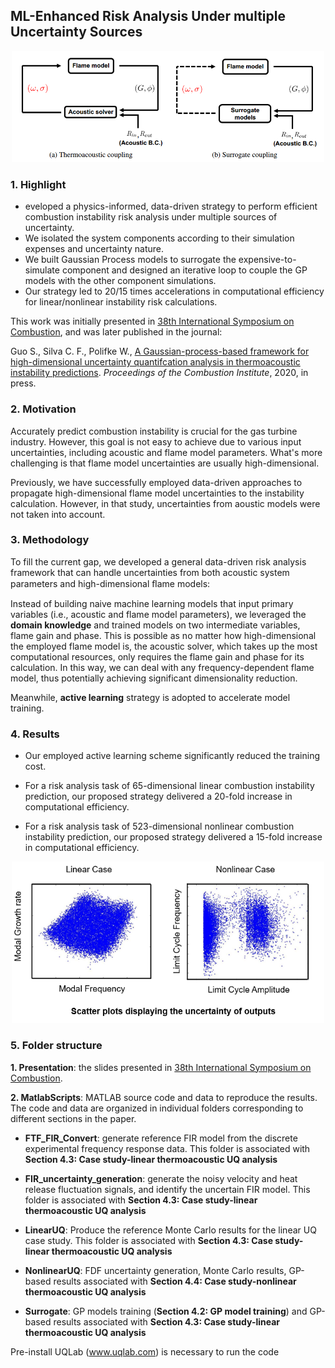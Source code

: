 ## ML-Enhanced Risk Analysis Under multiple Uncertainty Sources

<p align="center">
  <img src="./Images/Highlight.PNG" width=500 />
</p>


### 1. Highlight

- eveloped a physics-informed, data-driven strategy to perform efficient combustion instability risk analysis under multiple sources of uncertainty.
- We isolated the system components according to their simulation expenses and uncertainty nature.
- We built Gaussian Process models to surrogate the expensive-to-simulate component and designed an iterative loop to couple the GP models with the other component simulations.
- Our strategy led to 20/15 times accelerations in computational efficiency for linear/nonlinear instability risk calculations.

This work was initially presented in [38th International Symposium on Combustion](http://www.combustionsymposia.org/2021/home), and was later published in the journal:

Guo S., Silva C. F., Polifke W., [A Gaussian-process-based framework for high-dimensional uncertainty quantifcation analysis in thermoacoustic instability predictions](https://www.sciencedirect.com/science/article/abs/pii/S1540748920303217). *Proceedings of the Combustion Institute*, 2020, in press.

### 2. Motivation

Accurately predict combustion instability is crucial for the gas turbine industry. However, this goal is not easy to achieve due to various input uncertainties, including acoustic and flame model parameters. What's more challenging is that flame model uncertainties are usually high-dimensional.

Previously, we have successfully employed data-driven approaches to propagate high-dimensional flame model uncertainties to the instability calculation. However, in that study, uncertainties from aoustic models were not taken into account.


### 3. Methodology

To fill the current gap, we developed a general data-driven risk analysis framework that can handle uncertainties from both acoustic system parameters and high-dimensional ﬂame models:

Instead of building naive machine learning models that input primary variables (i.e., acoustic and flame model parameters), we leveraged the **domain knowledge** and trained models on two intermediate variables, flame gain and phase. This is possible as no matter how high-dimensional the employed flame model is, the acoustic solver, which takes up the most computational resources, only requires the flame gain and phase for its calculation. In this way, we can deal with any frequency-dependent flame model, thus potentially achieving significant dimensionality reduction.

Meanwhile, **active learning** strategy is adopted to accelerate model training.


### 4. Results

- Our employed active learning scheme significantly reduced the training cost.

- For a risk analysis task of 65-dimensional linear combustion instability prediction, our proposed strategy delivered a 20-fold increase in computational efficiency.

- For a risk analysis task of 523-dimensional nonlinear combustion instability prediction, our proposed strategy delivered a 15-fold increase in computational efficiency.

<p align="center">
  <img src="./Images/Results.PNG" width=500 />
</p>

### 5. Folder structure

**1. Presentation**: the slides presented in [38th International Symposium on Combustion](http://www.combustionsymposia.org/2021/home).

**2. MatlabScripts**: MATLAB source code and data to reproduce the results. The code and data are organized in individual folders corresponding to different sections in the paper. 

- **FTF_FIR_Convert**: generate reference FIR model from the discrete experimental frequency response data. This folder is associated with **Section 4.3: Case study-linear thermoacoustic UQ analysis**

- **FIR_uncertainty_generation**: generate the noisy velocity and heat release fluctuation signals, and identify the uncertain FIR model.  This folder is associated with **Section 4.3: Case study-linear thermoacoustic UQ analysis**

- **LinearUQ**: Produce the reference Monte Carlo results for the linear UQ case study. This folder is associated with **Section 4.3: Case study-linear thermoacoustic UQ analysis**

- **NonlinearUQ**: FDF uncertainty generation, Monte Carlo results, GP-based results associated with **Section 4.4: Case study-nonlinear thermoacoustic UQ analysis**

- **Surrogate**: GP models training (**Section 4.2: GP model training**) and GP-based results associated with **Section 4.3: Case study-linear thermoacoustic UQ analysis**

Pre-install UQLab (www.uqlab.com) is necessary to run the code

